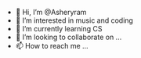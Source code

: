 - 👋 Hi, I’m @Asheryram
- 👀 I’m interested in music and coding
- 🌱 I’m currently learning CS
- 💞️ I’m looking to collaborate on ...
- 📫 How to reach me ...

<!---
Asheryram/Asheryram is a ✨ special ✨ repository because its `README.md` (this file) appears on your GitHub profile.
You can click the Preview link to take a look at your changes.
--->
